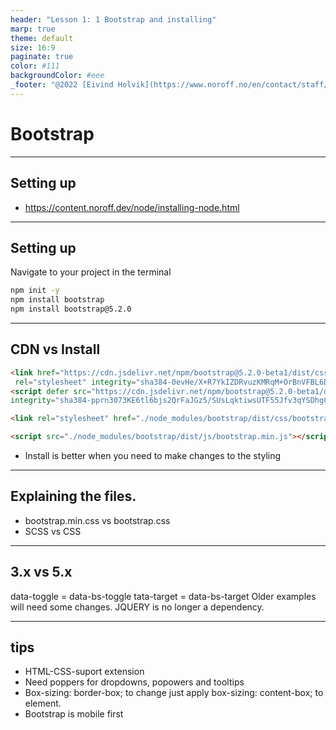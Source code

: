 ```yaml
---
header: "Lesson 1: 1 Bootstrap and installing"
marp: true
theme: default
size: 16:9
paginate: true
color: #111
backgroundColor: #eee
_footer: "@2022 [Eivind Holvik](https://www.noroff.no/en/contact/staff/) using [Marp](https://marp.app/)"
---
```


<!-- prettier-ignore -->
# Bootstrap

---

<!-- prettier-ignore -->
## Setting up

- https://content.noroff.dev/node/installing-node.html

---

<!-- prettier-ignore -->
## Setting up

<!-- prettier-ignore -->
Navigate to your project in the terminal

```bash
npm init -y
npm install bootstrap
npm install bootstrap@5.2.0
```

---

## CDN vs Install

<!-- prettier-ignore -->
```html
<link href="https://cdn.jsdelivr.net/npm/bootstrap@5.2.0-beta1/dist/css/bootstrap.min.css"
 rel="stylesheet" integrity="sha384-0evHe/X+R7YkIZDRvuzKMRqM+OrBnVFBL6DOitfPri4tjfHxaWutUpFmBp4vmVor" crossorigin="anonymous">
<script defer src="https://cdn.jsdelivr.net/npm/bootstrap@5.2.0-beta1/dist/js/bootstrap.bundle.min.js" 
integrity="sha384-pprn3073KE6tl6bjs2QrFaJGz5/SUsLqktiwsUTF55Jfv3qYSDhgCecCxMW52nD2" crossorigin="anonymous"></script>
```

<!-- prettier-ignore -->
```html
<link rel="stylesheet" href="./node_modules/bootstrap/dist/css/bootstrap.min.css" />

<script src="./node_modules/bootstrap/dist/js/bootstrap.min.js"></script>
```

- Install is better when you need to make changes to the styling

---

<!-- prettier-ignore -->
## Explaining the files.

- bootstrap.min.css vs bootstrap.css
- SCSS vs CSS

---

<!-- prettier-ignore -->
## 3.x vs 5.x

data-toggle = data-bs-toggle
tata-target = data-bs-target
Older examples will need some changes.
JQUERY is no longer a dependency.

---

<!-- prettier-ignore -->
## tips

- HTML-CSS-suport extension
- Need poppers for dropdowns, popowers and tooltips
- Box-sizing: border-box; to change just apply box-sizing: content-box; to element.
- Bootstrap is mobile first
